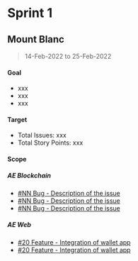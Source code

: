 
# Sprint 1

## Mount Blanc

> 14-Feb-2022 to 25-Feb-2022

#### Goal

- xxx
- xxx
- xxx

#### Target
- Total Issues: xxx
- Total Story Points: xxx


#### Scope

##### AE Blockchain
- [#NN Bug - Description of the issue  ](https://github.com/archethic-foundation/archethic-node/issues/)
- [#NN Bug - Description of the issue  ](https://github.com/archethic-foundation/archethic-nodeissues/)
- [#NN Bug - Description of the issue  ](https://github.com/archethic-foundation/archethic-node/issues/)

##### AE Web
- [#20 Feature - Integration of wallet app](https://github.com/archethic-foundation/aeweb-cli/issues/20)
- [#20 Feature - Integration of wallet app](https://github.com/archethic-foundation/aeweb-cli/issues/20)


